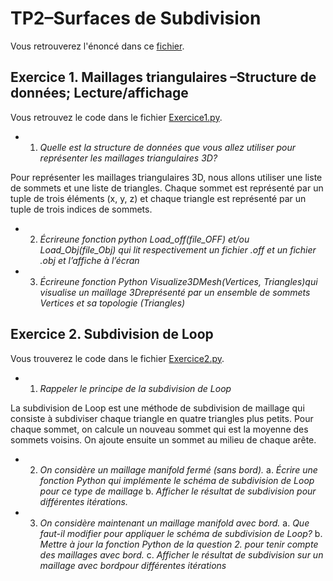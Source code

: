 # TP2–Surfaces de Subdivision

Vous retrouverez l'énoncé dans ce [fichier](TD2-SurfacesSubdivision.pdf).

## Exercice 1. Maillages triangulaires –Structure de données; Lecture/affichage

Vous retrouvez le code dans le fichier [Exercice1.py](.\Exercice1.py).

* 1. *Quelle est la structure de données que vous allez utiliser pour représenter les maillages triangulaires 3D?*

Pour représenter les maillages triangulaires 3D, nous allons utiliser une liste de sommets et une liste de triangles. Chaque sommet est représenté par un tuple de trois éléments (x, y, z) et chaque triangle est représenté par un tuple de trois indices de sommets.

* 2. *Écrireune  fonction  python Load_off(file_OFF) et/ou Load_Obj(file_Obj) qui lit respectivement un fichier .off et un fichier .obj et l’affiche à l’écran*

* 3. *Écrireune  fonction  Python Visualize3DMesh(Vertices, Triangles)qui  visualise  un maillage  3Dreprésenté  par  un  ensemble  de  sommets  Vertices  et  sa  topologie (Triangles)*

## Exercice 2. Subdivision de Loop

Vous trouverez le code dans le fichier [Exercice2.py](.\Exercice2.py).

* 1. *Rappeler le principe de la subdivision de Loop*

La subdivision de Loop est une méthode de subdivision de maillage qui consiste à subdiviser chaque triangle en quatre triangles plus petits. Pour chaque sommet, on calcule un nouveau sommet qui est la moyenne des sommets voisins. On ajoute ensuite un sommet au milieu de chaque arête.

* 2. *On considère un maillage manifold fermé (sans bord).* 
    a. *Écrire une fonction Python qui implémente le schéma de subdivision de Loop pour ce type de maillage*
    b. *Afficher le résultat de subdivision pour différentes itérations.* 
* 3. *On considère maintenant un maillage manifold avec bord.*
    a. *Que faut-il modifier pour appliquer le schéma de subdivision de Loop?*
    b. *Mettre  à  jour  la  fonction  Python  de  la  question  2.  pour  tenir  compte    des maillages avec bord.*
    c. *Afficher le résultat de subdivision sur un maillage avec bordpour différentes itérations*
    

